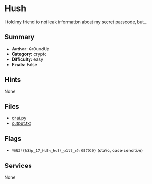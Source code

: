 # Hush
I told my friend to not leak information about my secret passcode, but...

## Summary
- **Author:** Gr0undUp
- **Category:** crypto
- **Difficulty:** easy
- **Finals:** False

## Hints
None

## Files
- [chal.py](<dist/chal.py>)
- [output.txt](<dist/output.txt>)

## Flags
- `YBN24{k33p_17_Hu5h_hu5h_w1ll_u?:957930}` (static, case-sensitive)

## Services
None
